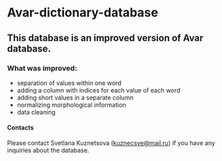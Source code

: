 # Avar-dictionary-database

## This database is an improved version of Avar database.

### What was improved:
+ separation of values within one word
+ adding a column with indices for each value of each word
+ adding short values in a separate column
+ normalizing morphological information
+ data cleaning

#### Contacts
Please contact Svetlana Kuznetsova (kuznecsve@mail.ru) if you have any inquiries about the database.
